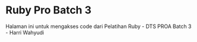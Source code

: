 # Ruby Pro Batch 3
Halaman ini untuk mengakses code dari Pelatihan Ruby - DTS PROA Batch 3 - Harri Wahyudi

